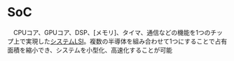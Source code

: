 # SoC
　CPUコア、GPUコア、DSP、[メモリ]、タイマ、通信などの機能を1つのチップ上で実現した[システムLSI](大規模集積回路)。複数の半導体を組み合わせて1つにすることで占有面積を縮小でき、システムを小型化、高速化することが可能
